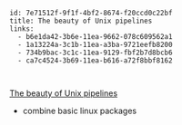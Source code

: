 ```
id: 7e71512f-9f1f-4bf2-8674-f20ccd0c22bf
title: The beauty of Unix pipelines
links:
  - b6e1da42-3b6e-11ea-9662-078c609562a1
  - 1a13224a-3c1b-11ea-a3ba-9721eefb8200
  - 734b9bac-3c1c-11ea-9129-fbf2b7d8bcb6
  - ca7c4524-3b69-11ea-b616-a72f8bbf8162

 
```
[The beauty of Unix pipelines](https://prithu.xyz/posts/unix-pipeline/)

* combine basic linux packages
